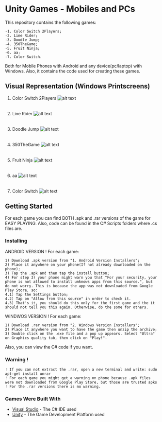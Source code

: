 # Unity Games - Mobiles and PCs
This repository contains the following games:
```
-1. Color Switch 2Players;
-2. Line Rider;
-3. Doodle Jump;
-4. 350TheGame;
-5. Fruit Ninja;
-6. aa;
-7. Color Switch.
```
Both for Mobile Phones with Android and any device(pc/laptop) with Windows. Also, it contains the code used for creating these games.

## Visual Representation (Windows Printscreens)
1. Color Switch 2Players
![alt text](https://github.com/DanutGavrus/Photos/blob/master/1.%20Color%20Switch%202Players.png)<br/><br/><br/>
2. Line Rider
![alt text](https://github.com/DanutGavrus/Photos/blob/master/2.%20Line%20Rider.png)<br/><br/><br/>
3. Doodle Jump
![alt text](https://github.com/DanutGavrus/Photos/blob/master/3.%20Doodle%20Jump.png)<br/><br/><br/>
4. 350TheGame
![alt text](https://github.com/DanutGavrus/Photos/blob/master/4.%20350TheGame.png)<br/><br/><br/>
5. Fruit Ninja
![alt text](https://github.com/DanutGavrus/Photos/blob/master/5.%20Fruit%20Ninja.png)<br/><br/><br/>
6. aa
![alt text](https://github.com/DanutGavrus/Photos/blob/master/6.%20aa.png)<br/><br/><br/>
7. Color Switch
![alt text](https://github.com/DanutGavrus/Photos/blob/master/7.%20Color%20Switch.png)

## Getting Started
For each game you can find BOTH .apk and .rar versions of the game for EASY PLAYING. Also, code can be found in the C# Scripts folders where .cs files are.

### Installing
ANDROID VERSION ! For each game:
```
1) Download .apk version from "1. Android Version Installers";
2) Place it anywhere on your phone(If not already downloaded on the phone);
3) Tap the .apk and then tap the install button;
4) For step 3) your phone might warn you that "For your security, your phone is not allowed to install unknows apps from this source.", but do not worry. This is because the app was not downloaded from Google Play Store, so:
4.1) Tap the Settings button;
4.2) Tap on "Allow from this source" in order to check it.
4.3) That's it, you should do this only for the first game and the it should not tell you this again. Otherwise, do the some for others.
```
WINDWOS VERSION ! For each game:
```
1) Download .rar version from "2. Windows Version Installers";
2) Place it anywhere you want to have the game then unzip the archive;
3) Double click on the .exe file and a pop up appears. Select "Ultra" on Graphics quality tab, then click on "Play!".
```
Also, you can view the C# code if you want.

### Warning !
```
! If you can not extract the .rar, open a new terminal and write: sudo apt-get install unrar
! For each game you might get a warning on phone because .apk files were not downloaded from Google Play Store, but those are trusted apks ! For the .rar versions there is no warning.
```

### Games Were Built With
* [Visual Studio](https://visualstudio.microsoft.com/) - The C# IDE used
* [Unity](https://unity.com/) - The Game Development Platform used